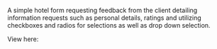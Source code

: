 A simple hotel form requesting feedback from the client detailing information requests such as personal details, ratings and utilizing checkboxes and radios for selections as well as drop down selection.

View here: 
